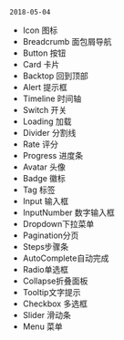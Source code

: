`2018-05-04`
  - Icon 图标
  - Breadcrumb 面包屑导航
  - Button 按钮
  - Card 卡片
  - Backtop 回到顶部
  - Alert 提示框
  - Timeline 时间轴
  - Switch 开关
  - Loading 加载
  - Divider 分割线
  - Rate 评分
  - Progress 进度条
  - Avatar 头像
  - Badge 徽标
  - Tag 标签
  - Input 输入框
  - InputNumber 数字输入框
  - Dropdown下拉菜单
  - Pagination分页
  - Steps步骤条
  - AutoComplete自动完成
  - Radio单选框
  - Collapse折叠面板
  - Tooltip文字提示
  - Checkbox 多选框
  - Slider 滑动条
  - Menu 菜单